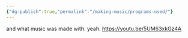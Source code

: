```yaml
---
{"dg-publish":true,"permalink":"/making-music/programs-used/"}
---
```


and what music was made with. yeah.
https://youtu.be/5UM63xkGz4A
